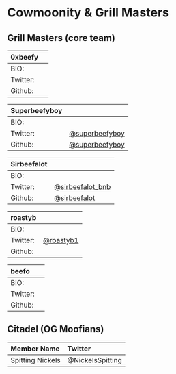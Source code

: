 # Cowmoonity & Grill Masters

## Grill Masters \(core team\)

| 0xbeefy |  |
| :--- | :--- |
| BIO: |  |
| Twitter: |  |
| Github: |  |

| Superbeefyboy |  |
| :--- | :--- |
| BIO: |  |
| Twitter: | [@superbeefyboy](https://twitter.com/superbeefyboy) |
| Github: | [@superbeefyboy](https://github.com/superbeefyboy) |

| Sirbeefalot |  |
| :--- | :--- |
| BIO: |  |
| Twitter: | [@sirbeefalot\_bnb](https://twitter.com/sirbeefalot_bnb) |
| Github: | [@sirbeefalot](https://github.com/sirbeefalot) |

| roastyb |  |
| :--- | :--- |
| BIO: |  |
| Twitter: | [@roastyb1](https://twitter.com/roastyb1) |
| Github: |  |

| beefo |  |
| :--- | :--- |
| BIO: |  |
| Twitter: |  |
| Github: |  |

## Citadel \(OG Moofians\)

| Member Name | Twitter |
| :--- | :--- |
| Spitting Nickels | @NickelsSpitting |

